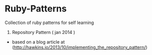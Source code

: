 Ruby-Patterns
=============

Collection of ruby patterns for self learning

1. Repository Pattern ( jan 2014 )
*   based on a blog article at (http://hawkins.io/2013/10/implementing_the_repository_pattern/)
